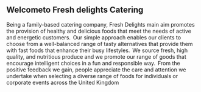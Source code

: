 ## Welcometo Fresh delights Catering

Being a family-based catering company, Fresh Delights main aim promotes the provision of healthy and delicious foods that meet the needs of active and energetic customers.  Our simple approach enables our clients to choose from a well-balanced range of tasty alternatives that provide them with fast foods that enhance their busy lifestyles.  We source fresh, high quality, and nutritious produce and we promote our range of goods that encourage intelligent choices in a fun and responsible way.  From the positive feedback we gain, people appreciate the care and attention we undertake when selecting a diverse range of foods for individuals or corporate events across the United Kingdom

